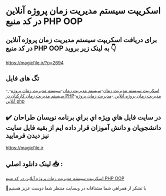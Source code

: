 # اسکریپت سیستم مدیریت زمان پروژه آنلاین در کد منبع PHP OOP

## برای دریافت اسکریپت سیستم مدیریت زمان پروژه آنلاین در کد منبع PHP OOP به لینک زیر بروید 👇

https://magicfile.ir/?p=2694

## تگ های فایل

-[ اسکریپت سیستم مدیریت زمان](https://magicfile.ir/product/%d8%a7%d8%b3%da%a9%d8%b1%db%8c%d9%be%d8%aa-%d8%b3%db%8c%d8%b3%d8%aa%d9%85-%d9%85%d8%af%db%8c%d8%b1%db%8c%d8%aa-%d8%b2%d9%85%d8%a7%d9%86-%d9%be%d8%b1%d9%88%da%98%d9%87-%d8%a2%d9%86%d9%84%d8%a7%db%8c%d9%86/)-[سیستم مدیریت زمان](https://magicfile.ir/product/%d8%a7%d8%b3%da%a9%d8%b1%db%8c%d9%be%d8%aa-%d8%b3%db%8c%d8%b3%d8%aa%d9%85-%d9%85%d8%af%db%8c%d8%b1%db%8c%d8%aa-%d8%b2%d9%85%d8%a7%d9%86-%d9%be%d8%b1%d9%88%da%98%d9%87-%d8%a2%d9%86%d9%84%d8%a7%db%8c%d9%86/)-[سیستم مدیریت زمان پروژه](https://magicfile.ir/product/%d8%a7%d8%b3%da%a9%d8%b1%db%8c%d9%be%d8%aa-%d8%b3%db%8c%d8%b3%d8%aa%d9%85-%d9%85%d8%af%db%8c%d8%b1%db%8c%d8%aa-%d8%b2%d9%85%d8%a7%d9%86-%d9%be%d8%b1%d9%88%da%98%d9%87-%d8%a2%d9%86%d9%84%d8%a7%db%8c%d9%86/)-[سیستم مدیریت زمان کارکنان در PHP](https://magicfile.ir/product/%d8%a7%d8%b3%da%a9%d8%b1%db%8c%d9%be%d8%aa-%d8%b3%db%8c%d8%b3%d8%aa%d9%85-%d9%85%d8%af%db%8c%d8%b1%db%8c%d8%aa-%d8%b2%d9%85%d8%a7%d9%86-%d9%be%d8%b1%d9%88%da%98%d9%87-%d8%a2%d9%86%d9%84%d8%a7%db%8c%d9%86/)-[مدیریت زمان پروژه آنلاین ](https://magicfile.ir/product/%d8%a7%d8%b3%da%a9%d8%b1%db%8c%d9%be%d8%aa-%d8%b3%db%8c%d8%b3%d8%aa%d9%85-%d9%85%d8%af%db%8c%d8%b1%db%8c%d8%aa-%d8%b2%d9%85%d8%a7%d9%86-%d9%be%d8%b1%d9%88%da%98%d9%87-%d8%a2%d9%86%d9%84%d8%a7%db%8c%d9%86/)-[مدیریت زمان پروژه آنلاین php](https://magicfile.ir/product/%d8%a7%d8%b3%da%a9%d8%b1%db%8c%d9%be%d8%aa-%d8%b3%db%8c%d8%b3%d8%aa%d9%85-%d9%85%d8%af%db%8c%d8%b1%db%8c%d8%aa-%d8%b2%d9%85%d8%a7%d9%86-%d9%be%d8%b1%d9%88%da%98%d9%87-%d8%a2%d9%86%d9%84%d8%a7%db%8c%d9%86/)

## ✔️ در سايت فايل هاي ويژه اي براي برنامه نويسان طراحان دانشجويان و دانش آموزان قرار داده ايم از بقيه فايل سايت نيز ديدن فرماييد

https://magicfile.ir


## لينک دانلود اصلي 📥 :

[اسکریپت سیستم مدیریت زمان پروژه آنلاین در کد منبع PHP OOP](https://magicfile.ir/product/%d8%a7%d8%b3%da%a9%d8%b1%db%8c%d9%be%d8%aa-%d8%b3%db%8c%d8%b3%d8%aa%d9%85-%d9%85%d8%af%db%8c%d8%b1%db%8c%d8%aa-%d8%b2%d9%85%d8%a7%d9%86-%d9%be%d8%b1%d9%88%da%98%d9%87-%d8%a2%d9%86%d9%84%d8%a7%db%8c%d9%86/) 


🙏با تشکر از همراهي شما مشتاقانه در وبسایت منتظر شما دوست عزیز هستیم

